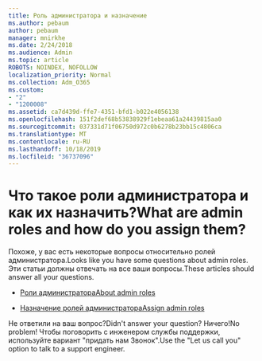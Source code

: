 ```yaml
---
title: Роль администратора и назначение
ms.author: pebaum
author: pebaum
manager: mnirkhe
ms.date: 2/24/2018
ms.audience: Admin
ms.topic: article
ROBOTS: NOINDEX, NOFOLLOW
localization_priority: Normal
ms.collection: Adm_O365
ms.custom:
- "2"
- "1200008"
ms.assetid: ca7d439d-ffe7-4351-bfd1-b022e4056138
ms.openlocfilehash: 151f2def68b53838929f1ebeaa61a24439815aa0
ms.sourcegitcommit: 037331d71f06750d972c0b6278b23bb15c4806ca
ms.translationtype: MT
ms.contentlocale: ru-RU
ms.lasthandoff: 10/18/2019
ms.locfileid: "36737096"
---
```

# <a name="what-are-admin-roles-and-how-do-you-assign-them"></a><span data-ttu-id="65198-102">Что такое роли администратора и как их назначить?</span><span class="sxs-lookup"><span data-stu-id="65198-102">What are admin roles and how do you assign them?</span></span>

<span data-ttu-id="65198-103">Похоже, у вас есть некоторые вопросы относительно ролей администратора.</span><span class="sxs-lookup"><span data-stu-id="65198-103">Looks like you have some questions about admin roles.</span></span> <span data-ttu-id="65198-104">Эти статьи должны отвечать на все ваши вопросы.</span><span class="sxs-lookup"><span data-stu-id="65198-104">These articles should answer all your questions.</span></span>
  
- [<span data-ttu-id="65198-105">Роли администратора</span><span class="sxs-lookup"><span data-stu-id="65198-105">About admin roles</span></span>](https://docs.microsoft.com/office365/admin/add-users/about-admin-roles)

- [<span data-ttu-id="65198-106">Назначение ролей администратора</span><span class="sxs-lookup"><span data-stu-id="65198-106">Assign admin roles</span></span>](https://docs.microsoft.com/office365/admin/add-users/assign-admin-roles)

<span data-ttu-id="65198-107">Не ответили на ваш вопрос?</span><span class="sxs-lookup"><span data-stu-id="65198-107">Didn't answer your question?</span></span> <span data-ttu-id="65198-108">Ничего!</span><span class="sxs-lookup"><span data-stu-id="65198-108">No problem!</span></span> <span data-ttu-id="65198-109">Чтобы поговорить с инженером службы поддержки, используйте вариант "придать нам Звонок".</span><span class="sxs-lookup"><span data-stu-id="65198-109">Use the "Let us call you" option to talk to a support engineer.</span></span>
  
